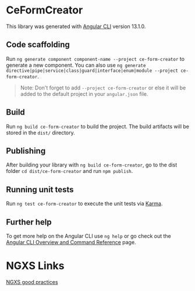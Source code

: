 # CeFormCreator

This library was generated with [Angular CLI](https://github.com/angular/angular-cli) version 13.1.0.

## Code scaffolding

Run `ng generate component component-name --project ce-form-creator` to generate a new component. You can also use `ng generate directive|pipe|service|class|guard|interface|enum|module --project ce-form-creator`.
> Note: Don't forget to add `--project ce-form-creator` or else it will be added to the default project in your `angular.json` file. 

## Build

Run `ng build ce-form-creator` to build the project. The build artifacts will be stored in the `dist/` directory.

## Publishing

After building your library with `ng build ce-form-creator`, go to the dist folder `cd dist/ce-form-creator` and run `npm publish`.

## Running unit tests

Run `ng test ce-form-creator` to execute the unit tests via [Karma](https://karma-runner.github.io).

## Further help

To get more help on the Angular CLI use `ng help` or go check out the [Angular CLI Overview and Command Reference](https://angular.io/cli) page.

# NGXS Links
[NGXS good practices](https://itnext.io/ngxs-thoughts-patterns-architecture-and-best-practices-c991c42618d9)